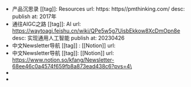 - 产品沉思录
  [[tag]]: Resources
  url: https: https//pmthinking.com/
  desc: 
  publish at: 2017年
- 通往AIGC之路
  [[tag]]: AI
  url: https://waytoagi.feishu.cn/wiki/QPe5w5g7UisbEkkow8XcDmOpn8e
  desc: 实现通用人工智能
  publish at: 20230426
- 中文Newsletter导航
  [[tag]] : [[Notion]]
  url:
- 中文Newsletter导航
  [[tag]]: [[Notion]]
  url: https://www.notion.so/kfang/Newsletter-68ee46c0a4574f659fb8a873ead438c6?pvs=4\
-
-